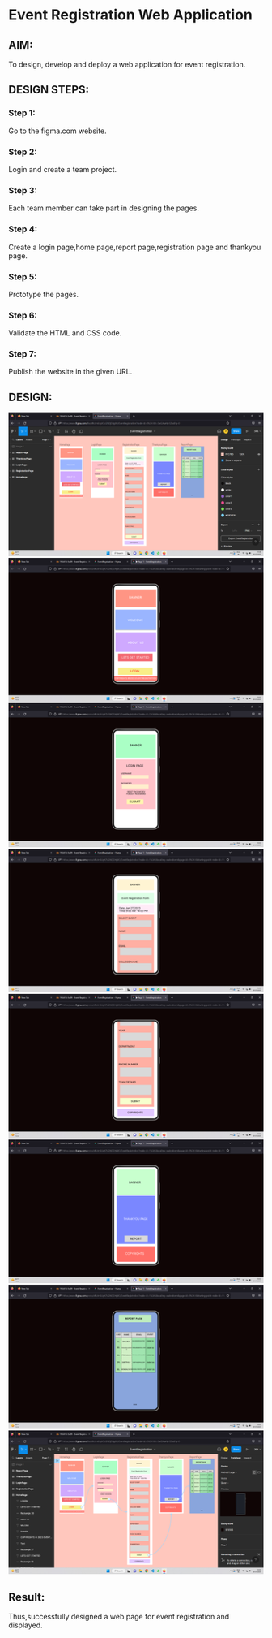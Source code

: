 # Event Registration Web Application

## AIM:
To design, develop and deploy a web application for event registration.

## DESIGN STEPS:

### Step 1:

Go to the figma.com website.

### Step 2:

Login and create a team project.

### Step 3:

Each team member can take part in designing the pages.

### Step 4:

Create a login page,home page,report page,registration page and thankyou page.

### Step 5:

Prototype the pages.

### Step 6:

Validate the HTML and CSS code.

### Step 7:

Publish the website in the given URL.

## DESIGN:

![design](./images/design1.png)
![design](./images/design2.png)
![design](./images/design3.png)
![design](./images/design4.png)
![design](./images/design5.png)
![design](./images/design6.png)
![design](./images/design7.png)
![design](./images/design8.png)

## Result:

Thus,successfully designed a web page for event registration and displayed.

